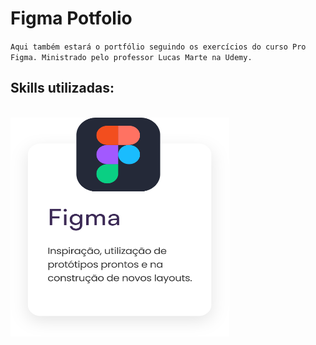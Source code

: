 # Figma Potfolio
` Aqui também estará o portfólio seguindo os exercícios do curso Pro Figma. Ministrado pelo professor Lucas Marte na Udemy. `
 
 ## Skills utilizadas:
<div style="display: inline_block"><br>
  <img align="center" alt="Figma" height="350" width="350" src="https://raw.githubusercontent.com/HelenaSiena/Figma-Potfolio/main/Site%20Pessoal%20-%20GitHub/Componentes/Skills/figma.svg">
</div>

